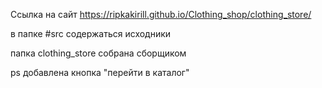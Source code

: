 Ссылка на сайт
https://ripkakirill.github.io/Clothing_shop/clothing_store/

в папке #src содержаться исходники

папка clothing_store собрана сборщиком

ps добавлена кнопка "перейти в каталог"
